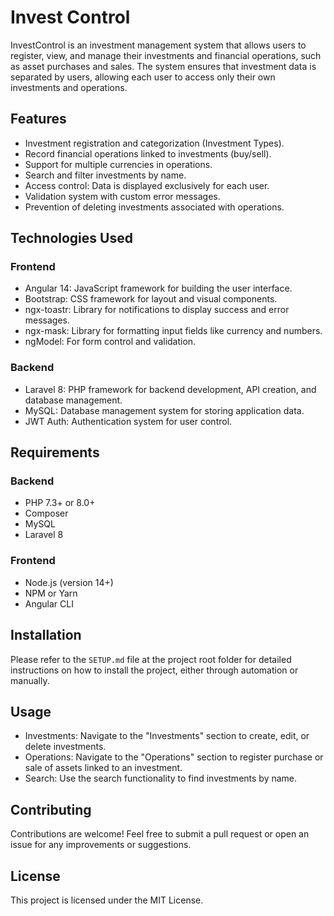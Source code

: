 # Invest Control
InvestControl is an investment management system that allows users to register, view, and manage their investments and financial operations, such as asset purchases and sales. The system ensures that investment data is separated by users, allowing each user to access only their own investments and operations.

## Features
* Investment registration and categorization (Investment Types).
* Record financial operations linked to investments (buy/sell).
* Support for multiple currencies in operations.
* Search and filter investments by name.
* Access control: Data is displayed exclusively for each user.
* Validation system with custom error messages.
* Prevention of deleting investments associated with operations.

## Technologies Used

### Frontend
* Angular 14: JavaScript framework for building the user interface.
* Bootstrap: CSS framework for layout and visual components.
* ngx-toastr: Library for notifications to display success and error messages.
* ngx-mask: Library for formatting input fields like currency and numbers.
* ngModel: For form control and validation.

### Backend
* Laravel 8: PHP framework for backend development, API creation, and database management.
* MySQL: Database management system for storing application data.
* JWT Auth: Authentication system for user control.

## Requirements

### Backend
* PHP 7.3+ or 8.0+
* Composer
* MySQL
* Laravel 8

### Frontend
* Node.js (version 14+)
* NPM or Yarn
* Angular CLI

## Installation
Please refer to the `SETUP.md` file at the project root folder for detailed instructions on how to install the project, either through automation or manually.

## Usage
* Investments: Navigate to the "Investments" section to create, edit, or delete investments.
* Operations: Navigate to the "Operations" section to register purchase or sale of assets linked to an investment.
* Search: Use the search functionality to find investments by name.

## Contributing
Contributions are welcome! Feel free to submit a pull request or open an issue for any improvements or suggestions.

## License
This project is licensed under the MIT License.